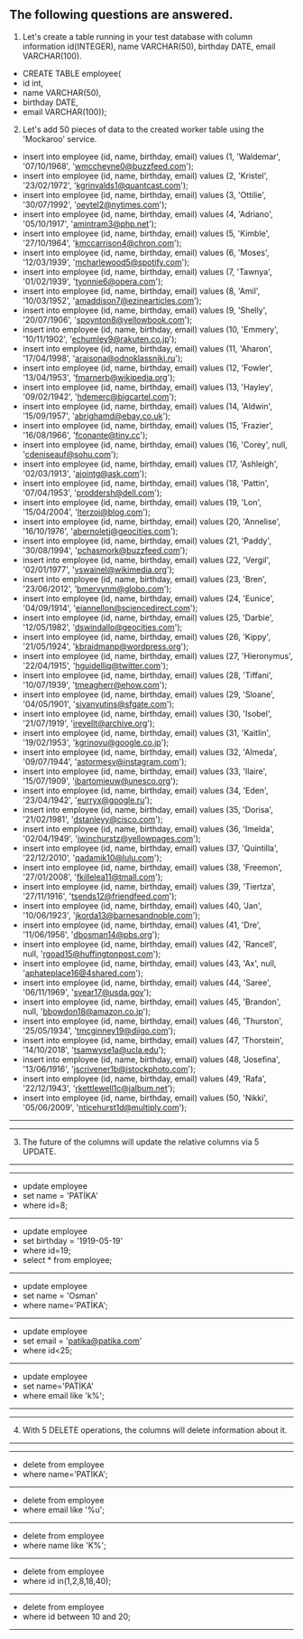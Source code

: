 The following questions are answered.
--
1) Let's create a table running in your test database with column information id(INTEGER), name VARCHAR(50), birthday DATE, email VARCHAR(100).
- CREATE TABLE employee(
- id int,	
- name VARCHAR(50),
- birthday DATE,
- email VARCHAR(100));
2) Let's add 50 pieces of data to the created worker table using the 'Mockaroo' service.
- insert into employee (id, name, birthday, email) values (1, 'Waldemar', '07/10/1968', 'wmccheyne0@buzzfeed.com');
- insert into employee (id, name, birthday, email) values (2, 'Kristel', '23/02/1972', 'kgrinvalds1@quantcast.com');
- insert into employee (id, name, birthday, email) values (3, 'Ottilie', '30/07/1992', 'oeytel2@nytimes.com');
- insert into employee (id, name, birthday, email) values (4, 'Adriano', '05/10/1917', 'amintram3@php.net');
- insert into employee (id, name, birthday, email) values (5, 'Kimble', '27/10/1964', 'kmccarrison4@chron.com');
- insert into employee (id, name, birthday, email) values (6, 'Moses', '12/03/1939', 'mcharlewood5@spotify.com');
- insert into employee (id, name, birthday, email) values (7, 'Tawnya', '01/02/1939', 'tyonnie6@opera.com');
- insert into employee (id, name, birthday, email) values (8, 'Amil', '10/03/1952', 'amaddison7@ezinearticles.com');
- insert into employee (id, name, birthday, email) values (9, 'Shelly', '20/07/1906', 'spoynton8@yellowbook.com');
- insert into employee (id, name, birthday, email) values (10, 'Emmery', '10/11/1902', 'echumley9@rakuten.co.jp');
- insert into employee (id, name, birthday, email) values (11, 'Aharon', '17/04/1998', 'araisona@odnoklassniki.ru');
- insert into employee (id, name, birthday, email) values (12, 'Fowler', '13/04/1953', 'fmarnerb@wikipedia.org');
- insert into employee (id, name, birthday, email) values (13, 'Hayley', '09/02/1942', 'hdemerc@bigcartel.com');
- insert into employee (id, name, birthday, email) values (14, 'Aldwin', '15/09/1957', 'abrighamd@ebay.co.uk');
- insert into employee (id, name, birthday, email) values (15, 'Frazier', '16/08/1966', 'fconante@tiny.cc');
- insert into employee (id, name, birthday, email) values (16, 'Corey', null, 'cdeniseauf@sohu.com');
- insert into employee (id, name, birthday, email) values (17, 'Ashleigh', '02/03/1913', 'ajointg@ask.com');
- insert into employee (id, name, birthday, email) values (18, 'Pattin', '07/04/1953', 'proddersh@dell.com');
- insert into employee (id, name, birthday, email) values (19, 'Lon', '15/04/2004', 'lterzoi@blog.com');
- insert into employee (id, name, birthday, email) values (20, 'Annelise', '16/10/1976', 'abernoletj@geocities.com');
- insert into employee (id, name, birthday, email) values (21, 'Paddy', '30/08/1994', 'pchasmork@buzzfeed.com');
- insert into employee (id, name, birthday, email) values (22, 'Vergil', '02/01/1977', 'vswainel@wikimedia.org');
- insert into employee (id, name, birthday, email) values (23, 'Bren', '23/06/2012', 'bmervynm@globo.com');
- insert into employee (id, name, birthday, email) values (24, 'Eunice', '04/09/1914', 'eiannellon@sciencedirect.com');
- insert into employee (id, name, birthday, email) values (25, 'Darbie', '12/05/1982', 'dswindallo@geocities.com');
- insert into employee (id, name, birthday, email) values (26, 'Kippy', '21/05/1924', 'kbraidmanp@wordpress.org');
- insert into employee (id, name, birthday, email) values (27, 'Hieronymus', '22/04/1915', 'hguidelliq@twitter.com');
- insert into employee (id, name, birthday, email) values (28, 'Tiffani', '10/07/1939', 'tmeagherr@ehow.com');
- insert into employee (id, name, birthday, email) values (29, 'Sloane', '04/05/1901', 'sivanyutins@sfgate.com');
- insert into employee (id, name, birthday, email) values (30, 'Isobel', '21/07/1919', 'irevellt@archive.org');
- insert into employee (id, name, birthday, email) values (31, 'Kaitlin', '19/02/1953', 'kgrinovu@google.co.jp');
- insert into employee (id, name, birthday, email) values (32, 'Almeda', '09/07/1944', 'astormesv@instagram.com');
- insert into employee (id, name, birthday, email) values (33, 'Ilaire', '15/07/1909', 'ibartomieuw@unesco.org');
- insert into employee (id, name, birthday, email) values (34, 'Eden', '23/04/1942', 'eurryx@google.ru');
- insert into employee (id, name, birthday, email) values (35, 'Dorisa', '21/02/1981', 'dstanleyy@cisco.com');
- insert into employee (id, name, birthday, email) values (36, 'Imelda', '02/04/1949', 'iwinchurstz@yellowpages.com');
- insert into employee (id, name, birthday, email) values (37, 'Quintilla', '22/12/2010', 'qadamik10@lulu.com');
- insert into employee (id, name, birthday, email) values (38, 'Freemon', '27/01/2008', 'fkillelea11@tmall.com');
- insert into employee (id, name, birthday, email) values (39, 'Tiertza', '27/11/1916', 'tsends12@friendfeed.com');
- insert into employee (id, name, birthday, email) values (40, 'Jan', '10/06/1923', 'jkorda13@barnesandnoble.com');
- insert into employee (id, name, birthday, email) values (41, 'Dre', '11/06/1956', 'dbosman14@pbs.org');
- insert into employee (id, name, birthday, email) values (42, 'Rancell', null, 'rgoad15@huffingtonpost.com');
- insert into employee (id, name, birthday, email) values (43, 'Ax', null, 'aphateplace16@4shared.com');
- insert into employee (id, name, birthday, email) values (44, 'Saree', '06/11/1969', 'svear17@usda.gov');
- insert into employee (id, name, birthday, email) values (45, 'Brandon', null, 'bbowdon18@amazon.co.jp');
- insert into employee (id, name, birthday, email) values (46, 'Thurston', '25/05/1934', 'tmcginney19@diigo.com');
- insert into employee (id, name, birthday, email) values (47, 'Thorstein', '14/10/2018', 'tsamwyse1a@ucla.edu');
- insert into employee (id, name, birthday, email) values (48, 'Josefina', '13/06/1916', 'jscrivener1b@istockphoto.com');
- insert into employee (id, name, birthday, email) values (49, 'Rafa', '22/12/1943', 'rkettlewell1c@jalbum.net');
- insert into employee (id, name, birthday, email) values (50, 'Nikki', '05/06/2009', 'nticehurst1d@multiply.com');
----
----
3) The future of the columns will update the relative columns via 5 UPDATE.
----
----
- update employee
- set name = 'PATİKA'
- where id=8;
----
- update employee
- set birthday = '1919-05-19'
- where id=19;
- select * from employee;
----
- update employee
- set name = 'Osman'
- where name='PATİKA';
----
- update employee
- set email = 'patika@patika.com'
- where id<25;
----
- update employee
- set name='PATİKA'
- where email like 'k%';
----
----
4) With 5 DELETE operations, the columns will delete information about it.
----
----
- delete from employee 
- where name='PATİKA';
----
- delete from employee 
- where email like '%u';
----
- delete from employee 
- where name like 'K%';
----
- delete from employee 
- where id in(1,2,8,18,40);
----
- delete from employee 
- where id between 10 and 20;
----
  
